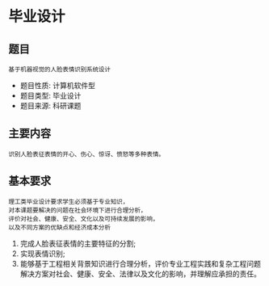 # 毕业设计

## 题目
`基于机器视觉的人脸表情识别系统设计`

- 题目性质: 计算机软件型
- 题目类型: 毕业设计
- 题目来源: 科研课题

## 主要内容	
`识别人脸表征表情的开心、伤心、惊讶、愤怒等多种表情。 `

## 基本要求
```
理工类毕业设计要求学生必须基于专业知识，
对本课题要解决的问题在社会环境下进行合理分析，
评价对社会、健康、安全、文化以及可持续发展的影响，
以及不同方案的优缺点和经济成本分析
```

1. 完成人脸表征表情的主要特征的分割;
2. 实现表情识别;
3. 能够基于工程相关背景知识进行合理分析，评价专业工程实践和复杂工程问题解决方案对社会、健康、安全、法律以及文化的影响，并理解应承担的责任。
